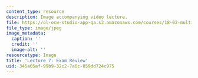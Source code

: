 ```yaml
---
content_type: resource
description: Image accompanying video lecture.
file: https://ol-ocw-studio-app-qa.s3.amazonaws.com/courses/18-02-multivariable-calculus-fall-2007/345a05af99b932c27a0c859dd724c975_07.jpg
file_type: image/jpeg
image_metadata:
  caption: ''
  credit: ''
  image-alt: ''
resourcetype: Image
title: 'Lecture 7: Exam Review'
uid: 345a05af-99b9-32c2-7a0c-859dd724c975
---
```

